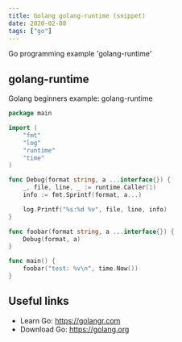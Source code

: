 ```yaml
---
title: Golang golang-runtime (snippet)
date: 2020-02-08
tags: ["go"]
---
```

Go programming example 'golang-runtime'


## golang-runtime

Golang beginners example: golang-runtime

```go
package main

import (
	"fmt"
	"log"
	"runtime"
	"time"
)

func Debug(format string, a ...interface{}) {
	_, file, line, _ := runtime.Caller(1)
	info := fmt.Sprintf(format, a...)

	log.Printf("%s:%d %v", file, line, info)
}

func foobar(format string, a ...interface{}) {
	Debug(format, a)
}

func main() {
	foobar("test: %v\n", time.Now())
}

```

## Useful links

- Learn Go: https://golangr.com
- Download Go: https://golang.org
